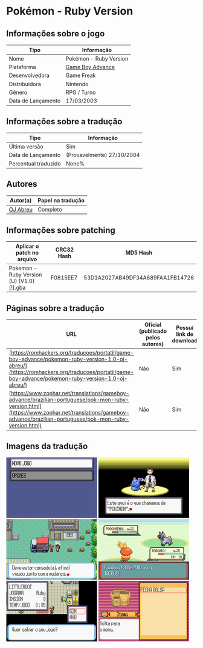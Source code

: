 # Pokémon - Ruby Version

## Informações sobre o jogo

| Tipo | Informação |
| ----------- | ----------- |
| Nome | Pokémon \- Ruby Version |
| Plataforma | [Game Boy Advance](../) |
| Desenvolvedora | Game Freak |
| Distribuidora | Nintendo |
| Gênero | RPG / Turno |
| Data de Lançamento | 17/03/2003 |

## Informações sobre a tradução

| Tipo | Informação |
| ----------- | ----------- |
| Última versão | Sim |
| Data de Lançamento | (Provavelmente) 27/10/2004 |
| Percentual traduzido | None% |

## Autores

| Autor(a) | Papel na tradução |
| ----------- | ----------- |
| [OJ Abreu](../../../autores/oj-abreu/) | Completo |

## Informações sobre patching

| Aplicar o patch no arquivo | CRC32 Hash | MD5 Hash |
| ----------- | ----------- | ----------- |
| Pokemon \- Ruby Version \(U\) \(V1\.0\) \[\!\]\.gba | F0815EE7 | 53D1A2027AB49DF34A689FAA1FB14726 |

## Páginas sobre a tradução

| URL | Oficial (publicado pelos autores) | Possuí link de download |
| ----------- | ----------- | ----------- |
| [https://romhackers.org/traducoes/portatil/game-boy-advance/pokemon-ruby-version-1.0-oj-abreu/](https://romhackers.org/traducoes/portatil/game-boy-advance/pokemon-ruby-version-1.0-oj-abreu/) | Não | Sim |
| [https://www.zophar.net/translations/gameboy-advance/brazilian-portuguese/pok-mon-ruby-version.html](https://www.zophar.net/translations/gameboy-advance/brazilian-portuguese/pok-mon-ruby-version.html) | Não | Sim |

## Imagens da tradução

![Imagem de exemplo da tradução 1](1.png)
![Imagem de exemplo da tradução 2](2.png)
![Imagem de exemplo da tradução 3](3.png)
![Imagem de exemplo da tradução 4](4.png)
![Imagem de exemplo da tradução 5](5.png)
![Imagem de exemplo da tradução 6](6.png)